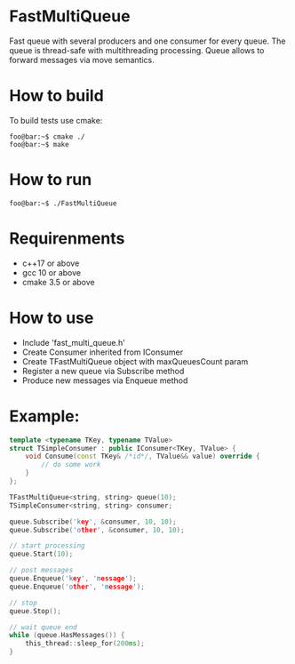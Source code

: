 # FastMultiQueue
Fast queue with several producers and one consumer for every queue. The queue is thread-safe with multithreading processing. Queue allows to forward messages via move semantics.

# How to build
To build tests use cmake:
```console
foo@bar:~$ cmake ./
foo@bar:~$ make
```

# How to run
```console
foo@bar:~$ ./FastMultiQueue
```

# Requirenments
* c++17 or above
* gcc 10 or above
* cmake 3.5 or above

# How to use
* Include 'fast_multi_queue.h'
* Create Consumer inherited from IConsumer
* Create TFastMultiQueue object with maxQueuesCount param
* Register a new queue via Subscribe method
* Produce new messages via Enqueue method

# Example:
```cpp
template <typename TKey, typename TValue>
struct TSimpleConsumer : public IConsumer<TKey, TValue> {
    void Consume(const TKey& /*id*/, TValue&& value) override {
        // do some work
    }
};

TFastMultiQueue<string, string> queue(10);
TSimpleConsumer<string, string> consumer;

queue.Subscribe('key', &consumer, 10, 10);
queue.Subscribe('other', &consumer, 10, 10);

// start processing
queue.Start(10);

// post messages
queue.Enqueue('key', 'message');
queue.Enqueue('other', 'message');

// stop
queue.Stop();

// wait queue end
while (queue.HasMessages()) {
    this_thread::sleep_for(200ms);
}

```